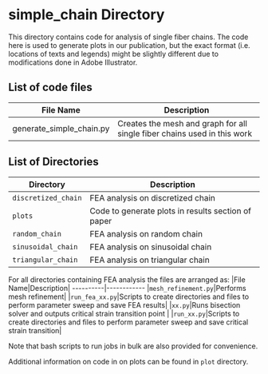 # simple_chain Directory
This directory contains code for analysis of single fiber chains. The code here is used to generate plots in our publication, but the exact format (i.e. locations of texts and legends) might be slightly different due to modifications done in Adobe Illustrator.

## List of code files
|File Name|Description|
----------|------------
|generate_simple_chain.py|Creates the mesh and graph for all single fiber chains used in this work|

## List of Directories
|Directory|Description|
----------|------------
|``discretized_chain``|FEA analysis on discretized chain|
|``plots``|Code to generate plots in results section of paper|
|``random_chain``|FEA analysis on random chain|
|``sinusoidal_chain``|FEA analysis on sinusoidal chain|
|``triangular_chain``|FEA analysis on triangular chain|

For all directories containing FEA analysis the files are arranged as:
|File Name|Description|
----------|------------
|``mesh_refinement.py``|Performs mesh refinement|
|``run_fea_xx.py``|Scripts to create directories and files to perform parameter sweep and save FEA results|
|``xx.py``|Runs bisection solver and outputs critical strain transition point |
|``run_xx.py``|Scripts to create directories and files to perform parameter sweep and save critical strain transition|

Note that bash scripts to run jobs in bulk are also provided for convenience.

Additional information on code in on plots can be found in ``plot`` directory.




